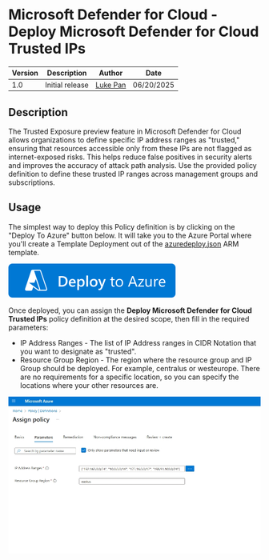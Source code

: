 # Microsoft Defender for Cloud - Deploy Microsoft Defender for Cloud Trusted IPs

| Version | Description | Author | Date |
| ------ | ------ | ------ | ------ |
| 1.0 | Initial release | [Luke Pan](https://github.com/lukepan2024)| 06/20/2025|

## Description

The Trusted Exposure preview feature in Microsoft Defender for Cloud allows organizations to define specific IP address ranges as "trusted," ensuring that resources accessible only from these IPs are not flagged as internet-exposed risks.
This helps reduce false positives in security alerts and improves the accuracy of attack path analysis. Use the provided policy definition to define these trusted IP ranges across management groups and subscriptions.

## Usage

The simplest way to deploy this Policy definition is by clicking on the "Deploy To Azure" button below. It will take you to the Azure Portal where you'll create a Template Deployment out of the [azuredeploy.json](./azuredeploy.json) ARM template.
  
[![Deploy To Azure](https://raw.githubusercontent.com/Azure/azure-quickstart-templates/master/1-CONTRIBUTION-GUIDE/images/deploytoazure.svg?sanitize=true)](https://portal.azure.com/#create/Microsoft.Template/uri/https%3A%2F%2Fraw.githubusercontent.com%2FAzure%2FMicrosoft-Defender-for-Cloud%2Fmain%2FPolicy%2FDefine%20MDC%20Trusted%20IPs%2Fazuredeploy.json)

Once deployed, you can assign the **Deploy Microsoft Defender for Cloud Trusted IPs** policy definition at the desired scope, then fill in the required parameters:

* IP Address Ranges - The list of IP Address ranges in CIDR Notation that you want to designate as "trusted". 
* Resource Group Region - The region where the resource group and IP Group should be deployed. For example, centralus or westeurope. There are no requirements for a specific location, so you can specify the locations where your other resources are.

![Policy Assignment Parameters](./PolicyAssignmentParameters.png)